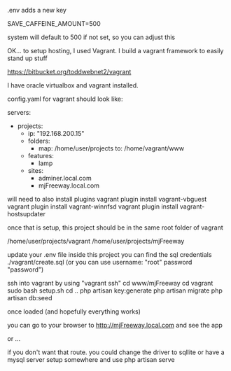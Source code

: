 .env adds a new key

SAVE_CAFFEINE_AMOUNT=500

system will default to 500 if not set, so you can adjust this



OK... to setup hosting, I used Vagrant.  I build a vagrant framework to easily stand up stuff

https://bitbucket.org/toddwebnet2/vagrant

I have oracle virtualbox and vagrant installed.

config.yaml for vagrant should look like:

servers:
- projects:
  - ip: "192.168.200.15"
  - folders:
    - map: /home/user/projects
      to: /home/vagrant/www
  - features:
      - lamp      
  - sites:
      - adminer.local.com
      - mjFreeway.local.com

will need to also install plugins
vagrant plugin install vagrant-vbguest
vagrant plugin install vagrant-winnfsd
vagrant plugin install vagrant-hostsupdater


once that is setup, this project should be in the same root folder of vagrant

/home/user/projects/vagrant
/home/user/projects/mjFreeway

update your .env file
inside this project you can find the sql credentials
./vagrant/create.sql (or you can use username: "root" password "password")



ssh into vagrant by using 
"vagrant ssh"
cd www/mjFreeway
cd vagrant
sudo bash setup.sh 
cd ..
php artisan key:generate
php artisan migrate
php artisan db:seed

once loaded (and hopefully everything works)

you can go to your browser to http://mjFreeway.local.com and see the app

or ... 

if you don't want that route. 
you could change the driver to sqllite or have a mysql server setup somewhere
and use
php artisan serve

